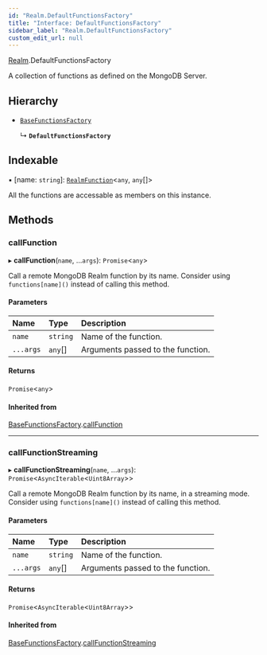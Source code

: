 ```yaml
---
id: "Realm.DefaultFunctionsFactory"
title: "Interface: DefaultFunctionsFactory"
sidebar_label: "Realm.DefaultFunctionsFactory"
custom_edit_url: null
---
```


[Realm](../namespaces/Realm).DefaultFunctionsFactory

A collection of functions as defined on the MongoDB Server.

## Hierarchy

- [`BaseFunctionsFactory`](Realm.BaseFunctionsFactory)

  ↳ **`DefaultFunctionsFactory`**

## Indexable

▪ [name: `string`]: [`RealmFunction`](../namespaces/Realm#realmfunction)<`any`, `any`[]\>

All the functions are accessable as members on this instance.

## Methods

### callFunction

▸ **callFunction**(`name`, ...`args`): `Promise`<`any`\>

Call a remote MongoDB Realm function by its name.
Consider using `functions[name]()` instead of calling this method.

#### Parameters

| Name | Type | Description |
| :------ | :------ | :------ |
| `name` | `string` | Name of the function. |
| `...args` | `any`[] | Arguments passed to the function. |

#### Returns

`Promise`<`any`\>

#### Inherited from

[BaseFunctionsFactory](Realm.BaseFunctionsFactory).[callFunction](Realm.BaseFunctionsFactory#callfunction)

___

### callFunctionStreaming

▸ **callFunctionStreaming**(`name`, ...`args`): `Promise`<`AsyncIterable`<`Uint8Array`\>\>

Call a remote MongoDB Realm function by its name, in a streaming mode.
Consider using `functions[name]()` instead of calling this method.

#### Parameters

| Name | Type | Description |
| :------ | :------ | :------ |
| `name` | `string` | Name of the function. |
| `...args` | `any`[] | Arguments passed to the function. |

#### Returns

`Promise`<`AsyncIterable`<`Uint8Array`\>\>

#### Inherited from

[BaseFunctionsFactory](Realm.BaseFunctionsFactory).[callFunctionStreaming](Realm.BaseFunctionsFactory#callfunctionstreaming)
